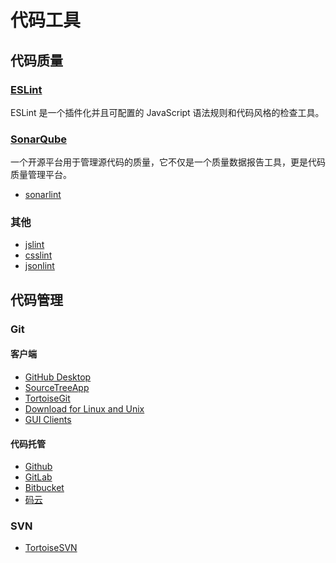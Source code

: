# 代码工具

## 代码质量

### [ESLint](https://eslint.org)

ESLint 是一个插件化并且可配置的 JavaScript 语法规则和代码风格的检查工具。

### [SonarQube](https://www.sonarqube.org/)

一个开源平台用于管理源代码的质量，它不仅是一个质量数据报告工具，更是代码质量管理平台。

- [sonarlint](https://www.sonarlint.org/intellij/)

### 其他

- [jslint](http://www.jslint.com/)
- [csslint](https://github.com/CSSLint/csslint)
- [jsonlint](https://jsonlint.com/)

## 代码管理

### Git

#### 客户端

- [GitHub Desktop](https://desktop.github.com/)
- [SourceTreeApp](https://www.sourcetreeapp.com/)
- [TortoiseGit](https://tortoisegit.org/download/)
- [Download for Linux and Unix](https://git-scm.com/download/linux)
- [GUI Clients](https://git-scm.com/downloads/guis)

#### 代码托管

- [Github](https://github.com/)
- [GitLab](https://git.lug.ustc.edu.cn/)
- [Bitbucket](https://bitbucket.org/)
- [码云](https://gitee.com/)

### SVN

- [TortoiseSVN](https://tortoisesvn.net/)